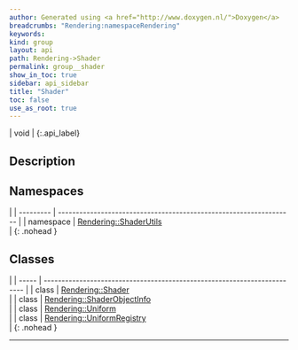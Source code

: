 ```yaml
---
author: Generated using <a href="http://www.doxygen.nl/">Doxygen</a>
breadcrumbs: "Rendering:namespaceRendering"
keywords: 
kind: group
layout: api
path: Rendering->Shader
permalink: group__shader
show_in_toc: true
sidebar: api_sidebar
title: "Shader"
toc: false
use_as_root: true
---
```


| void |
{:.api_label}

## Description





## Namespaces

|
| --------- | ------------------------------------------------------------------ | 
| namespace | [Rendering::ShaderUtils](namespaceRendering_1_1ShaderUtils) <br/>  | 
{: .nohead }

## Classes

|
| ----- | ------------------------------------------------------------------------ | 
| class | [Rendering::Shader](classRendering_1_1Shader) <br/>                      | 
| class | [Rendering::ShaderObjectInfo](classRendering_1_1ShaderObjectInfo) <br/>  | 
| class | [Rendering::Uniform](classRendering_1_1Uniform) <br/>                    | 
| class | [Rendering::UniformRegistry](classRendering_1_1UniformRegistry) <br/>    | 
{: .nohead }

-------------------------------------------------------------------

